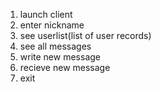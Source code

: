 1. launch client
2. enter nickname
3. see userlist(list of user records)
4. see all messages
5. write new message
6. recieve new message
7. exit
